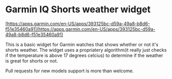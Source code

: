 # Garmin IQ Shorts weather widget

[https://apps.garmin.com/en-US/apps/393125bc-d59a-49a8-b8d6-f51e35460a91](https://apps.garmin.com/en-US/apps/393125bc-d59a-49a8-b8d6-f51e35460a91)

This is a basic widget for Garmin watches that shows whether or not it's shorts weather. The widget uses a propriatery algorithm(it really just checks if the temperature is above 17 degrees celcius) to determine if the weather is great for shorts or not.

Pull requests for new models support is more than welcome.